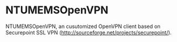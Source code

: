 NTUMEMSOpenVPN
==============

NTUMEMSOpenVPN, an cusutomized OpenVPN client based on Securepoint SSL VPN (http://sourceforge.net/projects/securepoint/).
